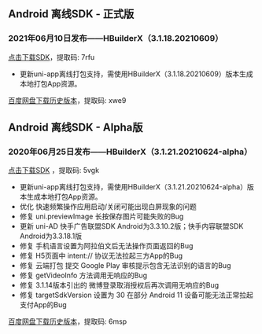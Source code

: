 ## Android 离线SDK - 正式版

### 2021年06月10日发布——HBuilderX（3.1.18.20210609）
[点击下载SDK](https://pan.baidu.com/s/14SZ-CjlbaNtGHk3CpamgXQ)，提取码: 7rfu

+ 更新uni-app离线打包支持，需使用HBuilderX（3.1.18.20210609）版本生成本地打包App资源。


[百度网盘下载历史版本](https://pan.baidu.com/s/1qxxUqh9ifF7mfJ4T46NB4Q)，提取码: xwe9



## Android 离线SDK - Alpha版### 2020年06月25日发布——HBuilderX（3.1.21.20210624-alpha）[点击下载SDK](https://pan.baidu.com/s/1NLBTW94Im_zg5R38Wiijdg) ，提取码: 5vgk+ 更新uni-app离线打包支持，需使用HBuilderX（3.1.21.20210624-alpha）版本生成本地打包App资源。
+ 优化 快速频繁操作应用启动/关闭可能出现白屏现象的问题
+ 修复 uni.previewImage 长按保存图片可能失败的Bug
+ 更新 uni-AD 快手广告联盟SDK Android为3.3.10.2版；快手内容联盟SDK Android为3.3.18.1版
+ 修复 手机语言设置为阿拉伯文后无法操作页面返回的Bug
+ 修复 H5页面中 intent:// 协议无法拉起三方App的Bug
+ 修复 云端打包 提交 Google Play 审核提示包含无法识别的语言的Bug
+ 修复 getVideoInfo 方法调用无响应的Bug
+ 修复 3.1.14版本引出的 微博登录取消授权后再次调用无响应的Bug
+ 修复 targetSdkVersion 设置为 30 在部分 Android 11 设备可能无法正常拉起支付App的Bug[百度网盘下载历史版本](https://pan.baidu.com/s/10fne34bwxWGtDJTd4PhroA)，提取码: 6msp
